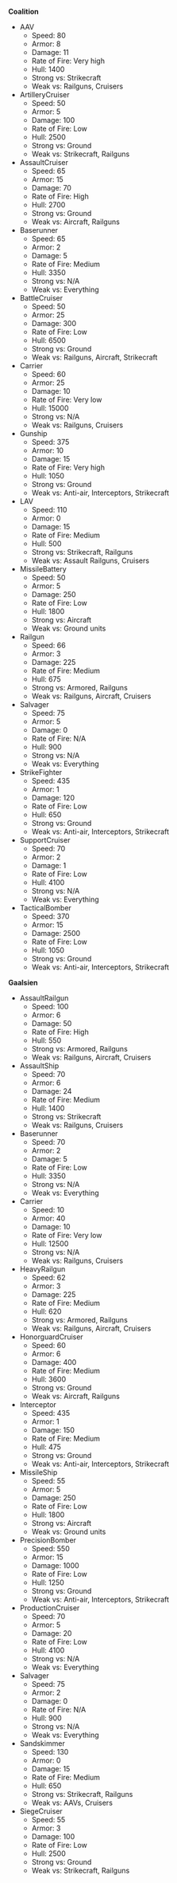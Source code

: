 **Coalition**

+ AAV
    - Speed: 80
    - Armor: 8
    - Damage: 11
    - Rate of Fire: Very high
    - Hull: 1400
    - Strong vs: Strikecraft
    - Weak vs: Railguns, Cruisers
+ ArtilleryCruiser
    - Speed: 50
    - Armor: 5
    - Damage: 100
    - Rate of Fire: Low
    - Hull: 2500
    - Strong vs: Ground
    - Weak vs: Strikecraft, Railguns
+ AssaultCruiser
    - Speed: 65
    - Armor: 15
    - Damage: 70
    - Rate of Fire: High
    - Hull: 2700
    - Strong vs: Ground
    - Weak vs: Aircraft, Railguns
+ Baserunner
    - Speed: 65
    - Armor: 2
    - Damage: 5
    - Rate of Fire: Medium
    - Hull: 3350
    - Strong vs: N/A
    - Weak vs: Everything
+ BattleCruiser
    - Speed: 50
    - Armor: 25
    - Damage: 300
    - Rate of Fire: Low
    - Hull: 6500
    - Strong vs: Ground
    - Weak vs: Railguns, Aircraft, Strikecraft
+ Carrier
    - Speed: 60
    - Armor: 25
    - Damage: 10
    - Rate of Fire: Very low
    - Hull: 15000
    - Strong vs: N/A
    - Weak vs: Railguns, Cruisers
+ Gunship
    - Speed: 375
    - Armor: 10
    - Damage: 15
    - Rate of Fire: Very high
    - Hull: 1050
    - Strong vs: Ground
    - Weak vs: Anti-air, Interceptors, Strikecraft
+ LAV
    - Speed: 110
    - Armor: 0
    - Damage: 15
    - Rate of Fire: Medium
    - Hull: 500
    - Strong vs: Strikecraft, Railguns
    - Weak vs: Assault Railguns, Cruisers
+ MissileBattery
    - Speed: 50
    - Armor: 5
    - Damage: 250
    - Rate of Fire: Low
    - Hull: 1800
    - Strong vs: Aircraft
    - Weak vs: Ground units
+ Railgun
    - Speed: 66
    - Armor: 3
    - Damage: 225
    - Rate of Fire: Medium
    - Hull: 675
    - Strong vs: Armored, Railguns
    - Weak vs: Railguns, Aircraft, Cruisers
+ Salvager
    - Speed: 75
    - Armor: 5
    - Damage: 0
    - Rate of Fire: N/A
    - Hull: 900
    - Strong vs: N/A
    - Weak vs: Everything
+ StrikeFighter
    - Speed: 435
    - Armor: 1
    - Damage: 120
    - Rate of Fire: Low
    - Hull: 650
    - Strong vs: Ground
    - Weak vs: Anti-air, Interceptors, Strikecraft
+ SupportCruiser
    - Speed: 70
    - Armor: 2
    - Damage: 1
    - Rate of Fire: Low
    - Hull: 4100
    - Strong vs: N/A
    - Weak vs: Everything
+ TacticalBomber
    - Speed: 370
    - Armor: 15
    - Damage: 2500
    - Rate of Fire: Low
    - Hull: 1050
    - Strong vs: Ground
    - Weak vs: Anti-air, Interceptors, Strikecraft


**Gaalsien**

+ AssaultRailgun
    - Speed: 100
    - Armor: 6
    - Damage: 50
    - Rate of Fire: High
    - Hull: 550
    - Strong vs: Armored, Railguns
    - Weak vs: Railguns, Aircraft, Cruisers
+ AssaultShip
    - Speed: 70
    - Armor: 6
    - Damage: 24
    - Rate of Fire: Medium
    - Hull: 1400
    - Strong vs: Strikecraft
    - Weak vs: Railguns, Cruisers
+ Baserunner
    - Speed: 70
    - Armor: 2
    - Damage: 5
    - Rate of Fire: Low
    - Hull: 3350
    - Strong vs: N/A
    - Weak vs: Everything
+ Carrier
    - Speed: 10
    - Armor: 40
    - Damage: 10
    - Rate of Fire: Very low
    - Hull: 12500
    - Strong vs: N/A
    - Weak vs: Railguns, Cruisers
+ HeavyRailgun
    - Speed: 62
    - Armor: 3
    - Damage: 225
    - Rate of Fire: Medium
    - Hull: 620
    - Strong vs: Armored, Railguns
    - Weak vs: Railguns, Aircraft, Cruisers
+ HonorguardCruiser
    - Speed: 60
    - Armor: 6
    - Damage: 400
    - Rate of Fire: Medium
    - Hull: 3600
    - Strong vs: Ground
    - Weak vs: Aircraft, Railguns
+ Interceptor
    - Speed: 435
    - Armor: 1
    - Damage: 150
    - Rate of Fire: Medium
    - Hull: 475
    - Strong vs: Ground
    - Weak vs: Anti-air, Interceptors, Strikecraft
+ MissileShip
    - Speed: 55
    - Armor: 5
    - Damage: 250
    - Rate of Fire: Low
    - Hull: 1800
    - Strong vs: Aircraft
    - Weak vs: Ground units
+ PrecisionBomber
    - Speed: 550
    - Armor: 15
    - Damage: 1000
    - Rate of Fire: Low
    - Hull: 1250
    - Strong vs: Ground
    - Weak vs: Anti-air, Interceptors, Strikecraft
+ ProductionCruiser
    - Speed: 70
    - Armor: 5
    - Damage: 20
    - Rate of Fire: Low
    - Hull: 4100
    - Strong vs: N/A
    - Weak vs: Everything
+ Salvager
    - Speed: 75
    - Armor: 2
    - Damage: 0
    - Rate of Fire: N/A
    - Hull: 900
    - Strong vs: N/A
    - Weak vs: Everything
+ Sandskimmer
    - Speed: 130
    - Armor: 0
    - Damage: 15
    - Rate of Fire: Medium
    - Hull: 650
    - Strong vs: Strikecraft, Railguns
    - Weak vs: AAVs, Cruisers
+ SiegeCruiser
    - Speed: 55
    - Armor: 3
    - Damage: 100
    - Rate of Fire: Low
    - Hull: 2500
    - Strong vs: Ground
    - Weak vs: Strikecraft, Railguns
